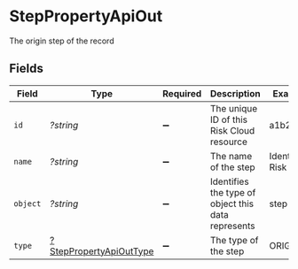 # StepPropertyApiOut

The origin step of the record


## Fields

| Field                                                                    | Type                                                                     | Required                                                                 | Description                                                              | Example                                                                  |
| ------------------------------------------------------------------------ | ------------------------------------------------------------------------ | ------------------------------------------------------------------------ | ------------------------------------------------------------------------ | ------------------------------------------------------------------------ |
| `id`                                                                     | *?string*                                                                | :heavy_minus_sign:                                                       | The unique ID of this Risk Cloud resource                                | a1b2c3d4                                                                 |
| `name`                                                                   | *?string*                                                                | :heavy_minus_sign:                                                       | The name of the step                                                     | Identify Risk                                                            |
| `object`                                                                 | *?string*                                                                | :heavy_minus_sign:                                                       | Identifies the type of object this data represents                       | step                                                                     |
| `type`                                                                   | [?StepPropertyApiOutType](../../models/shared/StepPropertyApiOutType.md) | :heavy_minus_sign:                                                       | The type of the step                                                     | ORIGIN                                                                   |